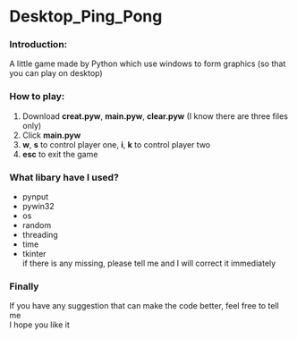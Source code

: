 # Desktop_Ping_Pong  
### Introduction:  
A little game made by Python which use windows to form graphics (so that you can play on desktop)  
### How to play:  
1. Download **creat.pyw**, **main.pyw**, **clear.pyw** (I know there are three files only)
2. Click **main.pyw**
3. **w**, **s** to control player one, **i**, **k** to control player two
4. **esc** to exit the game
### What libary have I used?  
* pynput
* pywin32
* os
* random
* threading
* time
* tkinter  
if there is any missing, please tell me and I will correct it immediately
### Finally
If you have any suggestion that can make the code better, feel free to tell me  
I hope you like it
